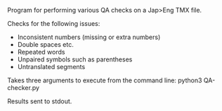 Program for performing various QA checks on a Jap>Eng TMX file.

Checks for the following issues:
  - Inconsistent numbers (missing or extra numbers)
  - Double spaces etc.
  - Repeated words
  - Unpaired symbols such as parentheses
  - Untranslated segments

Takes three arguments to execute from the command line:
  python3 QA-checker.py <your tmx file>

Results sent to stdout.
